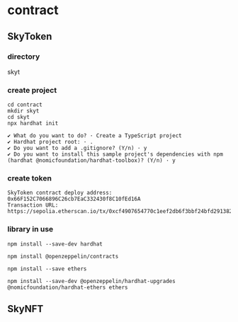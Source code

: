 # contract

## SkyToken

### directory

skyt

### create project

```
cd contract
mkdir skyt
cd skyt
npx hardhat init

✔ What do you want to do? · Create a TypeScript project
✔ Hardhat project root: · .
✔ Do you want to add a .gitignore? (Y/n) · y
✔ Do you want to install this sample project's dependencies with npm (hardhat @nomicfoundation/hardhat-toolbox)? (Y/n) · y
```

### create token

```
SkyToken contract deploy address: 0x66F152C7066896C26cb7EaC332430f8C10fEd16A
Transaction URL: https://sepolia.etherscan.io/tx/0xcf4907654770c1eef2db6f3bbf24bfd2913821a211cbd791d14df36271dd4dc5
```

### library in use

```
npm install --save-dev hardhat
```

```
npm install @openzeppelin/contracts
```

```
npm install --save ethers
```

```
npm install --save-dev @openzeppelin/hardhat-upgrades @nomicfoundation/hardhat-ethers ethers
```

## SkyNFT
